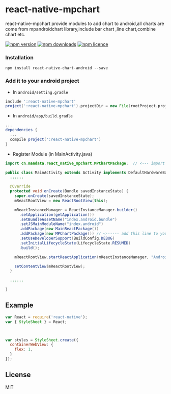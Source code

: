 # react-native-mpchart
react-native-mpchart provide modules to add chart to android,all charts are come from mpandroidchart library,include bar chart ,line chart,combine chart etc.

[![npm version](http://img.shields.io/npm/v/react-native-webview-android.svg?style=flat-square)](https://npmjs.org/package/react-native-webview-android "View this project on npm")
[![npm downloads](http://img.shields.io/npm/dm/react-native-webview-android.svg?style=flat-square)](https://npmjs.org/package/react-native-webview-android "View this project on npm")
[![npm licence](http://img.shields.io/npm/l/react-native-webview-android.svg?style=flat-square)](https://npmjs.org/package/react-native-webview-android "View this project on npm")

### Installation

```
npm install react-native-chart-android --save
```

### Add it to your android project

* In `android/setting.gradle`

```gradle
include ':react-native-mpchart'
project(':react-native-mpchart').projectDir = new File(rootProject.projectDir, '../node_modules/react-native-chart-android/android')
```

* In `android/app/build.gradle`

```gradle
...
dependencies {
  ...
  compile project(':react-native-mpchart')
}
```

* Register Module (in MainActivity.java)

```java
import cn.mandata.react_native_mpchart.MPChartPackage;  // <--- import

public class MainActivity extends Activity implements DefaultHardwareBackBtnHandler {
  ......

  @Override
  protected void onCreate(Bundle savedInstanceState) {
    super.onCreate(savedInstanceState);
    mReactRootView = new ReactRootView(this);

    mReactInstanceManager = ReactInstanceManager.builder()
      .setApplication(getApplication())
      .setBundleAssetName("index.android.bundle")
      .setJSMainModuleName("index.android")
      .addPackage(new MainReactPackage())
      .addPackage(new MPChartPackage()) // <------ add this line to yout MainActivity class
      .setUseDeveloperSupport(BuildConfig.DEBUG)
      .setInitialLifecycleState(LifecycleState.RESUMED)
      .build();

    mReactRootView.startReactApplication(mReactInstanceManager, "AndroidRNSample", null);

    setContentView(mReactRootView);
  }

  ......

}
```

## Example
```javascript
var React = require('react-native');
var { StyleSheet } = React;



var styles = StyleSheet.create({
  containerWebView: {
    flex: 1,
  }
});
```

## License
MIT
